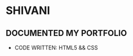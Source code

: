 <!-- # mark-3-portfolio
#### NeoG Camp-level Zero BootCamp projects: Mark(3,4,5)
    - title:port-folio
    -  code written:HTML,CSS -->

# SHIVANI

## DOCUMENTED MY PORTFOLIO

- CODE WRITTEN: HTML5 && CSS